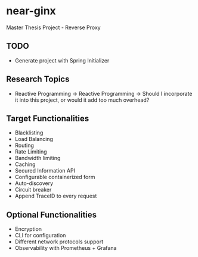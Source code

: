 # near-ginx
Master Thesis Project - Reverse Proxy

## TODO
- Generate project with Spring Initializer

## Research Topics
- Reactive Programming -> Reactive Programming -> Should I incorporate it into this project, or would it add too much overhead?

## Target Functionalities
- Blacklisting
- Load Balancing
- Routing
- Rate Limiting
- Bandwidth limiting
- Caching
- Secured Information API
- Configurable containerized form
- Auto-discovery
- Circuit breaker
- Append TraceID to every request

## Optional Functionalities
- Encryption
- CLI for configuration
- Different network protocols support
- Observability with Prometheus + Grafana


